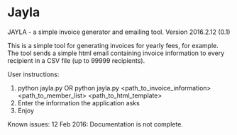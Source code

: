 # Jayla
JAYLA - a simple invoice generator and emailing tool.
Version 2016.2.12 (0.1)

This is a simple tool for generating invoices for yearly fees, for example.
The tool sends a simple html email containing invoice information to
every recipient in a CSV file (up to 99999 recipients).

User instructions:
1. python jayla.py OR python jayla.py <path_to_invoice_information> <path_to_member_list> <path_to_html_template>
2. Enter the information the application asks
3. Enjoy

Known issues:
12 Feb 2016: Documentation is not complete.
